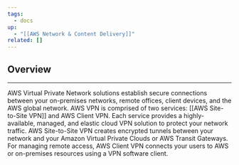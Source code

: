 ```yaml
---
tags:
  - docs
up:
  - "[[AWS Network & Content Delivery]]"
related: []
---
```

## Overview
___
AWS Virtual Private Network solutions establish secure connections between your on-premises networks, remote offices, client devices, and the AWS global network. AWS VPN is comprised of two services: [[AWS Site-to-Site VPN]] and AWS Client VPN. Each service provides a highly-available, managed, and elastic cloud VPN solution to protect your network traffic. AWS Site-to-Site VPN creates encrypted tunnels between your network and your Amazon Virtual Private Clouds or AWS Transit Gateways. For managing remote access, AWS Client VPN connects your users to AWS or on-premises resources using a VPN software client.